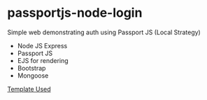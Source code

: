 # passportjs-node-login
Simple web demonstrating auth using Passport JS (Local Strategy)

- Node JS Express
- Passport JS
- EJS for rendering
- Bootstrap
- Mongoose

[Template Used](https://codepen.io/colorlib/pen/rxddKy "Template")